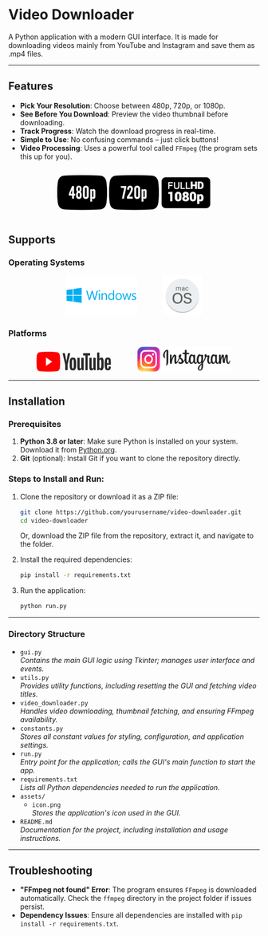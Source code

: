 # Video Downloader

A Python application with a modern GUI interface. It is made for downloading videos mainly from YouTube and Instagram and save them as .mp4 files.

---

## Features


- **Pick Your Resolution**: Choose between 480p, 720p, or 1080p.
- **See Before You Download**: Preview the video thumbnail before downloading.
- **Track Progress**: Watch the download progress in real-time.
- **Simple to Use**: No confusing commands – just click buttons!
- **Video Processing**: Uses a powerful tool called <code>FFmpeg</code> (the program sets this up for you).
<div align="center">
    <!-- <img src="./assets/ffmpeg.svg" alt="FFmpeg" width="150" height="100"/>&nbsp;&nbsp;&nbsp;&nbsp;&nbsp;&nbsp; -->
    <img src="./assets/480p.png" alt="480p" width="100" height="100"/>
    <img src="./assets/720p.png" alt="720p" width="100" height="100"/>
    <img src="./assets/1080p.png" alt="1080p" width="100" height="100"/>
</div>

## Supports
### Operating Systems
<div align="center">
    <img src="./assets/Windows-Logo.png" alt="Windows Logo" style="height: 80px;">&nbsp;&nbsp;&nbsp;&nbsp;&nbsp;&nbsp;&nbsp;&nbsp;&nbsp;&nbsp;&nbsp;&nbsp;
    <img src="./assets/macOS-Logo.png" alt="MacOS Logo" style="height: 80px;">
</div>

### Platforms
<div align="center">
    <img src="./assets/YouTube-Logo.png" alt="YouTube Logo" width="150" height="40"/>&nbsp;&nbsp;&nbsp;&nbsp;&nbsp;&nbsp;&nbsp;&nbsp;&nbsp;&nbsp;&nbsp;&nbsp;
    <img src="./assets/Instagram-Logo.png" alt="Instagram Logo" width="190" height="50"/>
</div>

---

## Installation

### Prerequisites
1. **Python 3.8 or later**: Make sure Python is installed on your system. Download it from [Python.org](https://www.python.org/).
2. **Git** (optional): Install Git if you want to clone the repository directly.

### Steps to Install and Run:
1. Clone the repository or download it as a ZIP file:
    ```bash
    git clone https://github.com/yourusername/video-downloader.git
    cd video-downloader
    ```
   Or, download the ZIP file from the repository, extract it, and navigate to the folder.

2. Install the required dependencies:
    ```bash
    pip install -r requirements.txt
    ```

3. Run the application:
    ```bash
    python run.py
    ```

---

### Directory Structure
- `gui.py`  
    *Contains the main GUI logic using Tkinter; manages user interface and events.*
- `utils.py`  
    *Provides utility functions, including resetting the GUI and fetching video titles.*
- `video_downloader.py`  
    *Handles video downloading, thumbnail fetching, and ensuring FFmpeg availability.*
- `constants.py`  
    *Stores all constant values for styling, configuration, and application settings.*
- `run.py`  
    *Entry point for the application; calls the GUI's main function to start the app.*
- `requirements.txt`  
    *Lists all Python dependencies needed to run the application.*
- `assets/`
    - `icon.png`  
        *Stores the application's icon used in the GUI.*
- `README.md`  
    *Documentation for the project, including installation and usage instructions.*

---

## Troubleshooting
- **"FFmpeg not found" Error**: The program ensures `FFmpeg` is downloaded automatically. Check the `ffmpeg` directory in the project folder if issues persist.
- **Dependency Issues**: Ensure all dependencies are installed with `pip install -r requirements.txt`.
